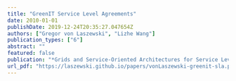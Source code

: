 ```yaml
---
title: "GreenIT Service Level Agreements"
date: 2010-01-01
publishDate: 2019-12-24T20:35:27.047654Z
authors: ["Gregor von Laszewski", "Lizhe Wang"]
publication_types: ["6"]
abstract: ""
featured: false
publication: "*Grids and Service-Oriented Architectures for Service Level Agreements*"
url_pdf: "https://laszewski.github.io/papers/vonLaszewski-greenit-sla.pdf"
---
```


